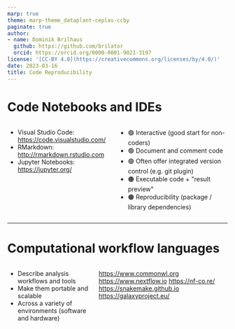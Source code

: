 ```yaml
---
marp: true
theme: marp-theme_dataplant-ceplas-ccby
paginate: true
author:
- name: Dominik Brilhaus
  github: https://github.com/brilator
  orcid: https://orcid.org/0000-0001-9021-3197
license: '[CC-BY 4.0](https://creativecommons.org/licenses/by/4.0/)'
date: 2023-03-16
title: Code Reproducibility
---
```


<style>
.columns {
    display: grid;
    grid-template-columns: repeat(2, minmax(0, 1fr));
    gap: 20px;
}
</style>

# Code Notebooks and IDEs

<div class="columns">
<div class="columns-left">

- Visual Studio Code: https://code.visualstudio.com/
- RMarkdown: http://rmarkdown.rstudio.com
- Jupyter Notebooks: https://jupyter.org/ 

</div>

<div class="columns-right" style="list-style-type: none;">

- 🟢 Interactive (good start for non-coders)
- 🟢 Document and comment code
- 🟢 Often offer integrated version control (e.g. git plugin)
- 🟠 Executable code + "result preview"
- 🟠 Reproducibility (package / library dependencies)


</div>


</div>
</div>

---

# Computational workflow languages

<div class="columns">
<div class="columns-left">

- Describe analysis workflows and tools
- Make them portable and scalable
- Across a variety of environments (software and hardware)

</div>

<div class="columns-right">

<!-- - <https://www.docker.com>
- singularity -->
<https://www.commonwl.org>
<https://www.nextflow.io>
<https://nf-co.re/>
<https://snakemake.github.io>
<br>
<https://galaxyproject.eu/>

</div>

